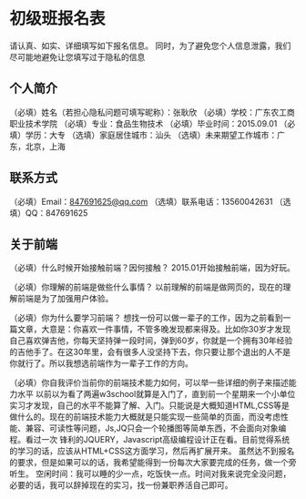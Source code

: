 # 初级班报名表

请认真、如实、详细填写如下报名信息。
同时，为了避免您个人信息泄露，我们尽可能地避免让您填写过于隐私的信息

## 个人简介

（必填）姓名（若担心隐私问题可填写昵称）：张耿欣
（必填）学校：广东农工商职业技术学院
（必填）专业：食品生物技术
（必填）毕业时间：2015.09.01
（必填）学历：大专
（选填）家庭居住城市：汕头
（选填）未来期望工作城市：广东，北京，上海

## 联系方式

（必填）Email：847691625@qq.com
（选填）联系电话：13560042631
（选填）QQ：847691625

## 关于前端

（必填）什么时候开始接触前端？因何接触？
2015.01开始接触前端，因为好玩。

（必填）你理解的前端是做些什么事情？
以前理解的前端是做网页的，现在的理解前端是为了加强用户体验。

（必填）你为什么要学习前端？
想找一份可以做一辈子的工作，因为之前看到一篇文章，大意是：你喜欢一件事情，不管多晚发现都来得及。比如你30岁才发现自己喜欢弹吉他，你每天坚持弹一段时间，弹到60岁，你就是一个拥有30年经验的吉他手了。在这30年里，会有很多人没坚持下去，你只要让那个退出的人不是你就行了。所以我想选前端作为一辈子工作的方向。

（必填）你自我评价当前你的前端技术能力如何，可以举一些详细的例子来描述能力水平
以前以为看了两遍w3school就算是入门了，直到前一个星期来一个小单位实习才发现，自己的水平不能算了解、入门。只能说是大概知道HTML,CSS等是做什么的。现在的前端技术能力大概就是只能实现一些简单的页面，而没考虑性能、兼容、可读性等问题，Js,JQ只会一个轮播图等简单东西，不会面向对象编程。看过一次 锋利的JQUERY，Javascript高级编程设计正在看。目前觉得系统的学习的话，应该从HTML+CSS这方面学习，然后再扩展开来。
虽然达不到报名的要求，但是如果可以的话，我希望能得到一份每次大家要完成的任务，做一个旁听生。
空闲时间：我可以睡的少一点，吃饭快一点。时间对我来说完全没问题，必要的话，我可以辞掉现在的实习，找一份兼职养活自己即可。
